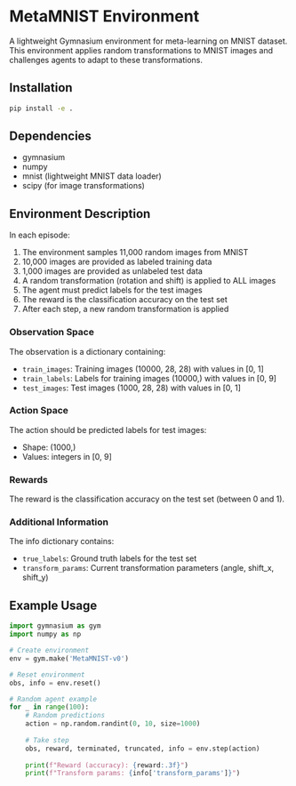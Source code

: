 # MetaMNIST Environment

A lightweight Gymnasium environment for meta-learning on MNIST dataset. This environment applies random transformations to MNIST images and challenges agents to adapt to these transformations.

## Installation

```bash
pip install -e .
```

## Dependencies

- gymnasium
- numpy
- mnist (lightweight MNIST data loader)
- scipy (for image transformations)

## Environment Description

In each episode:

1. The environment samples 11,000 random images from MNIST
2. 10,000 images are provided as labeled training data
3. 1,000 images are provided as unlabeled test data
4. A random transformation (rotation and shift) is applied to ALL images
5. The agent must predict labels for the test images
6. The reward is the classification accuracy on the test set
7. After each step, a new random transformation is applied

### Observation Space

The observation is a dictionary containing:
- `train_images`: Training images (10000, 28, 28) with values in [0, 1]
- `train_labels`: Labels for training images (10000,) with values in [0, 9]
- `test_images`: Test images (1000, 28, 28) with values in [0, 1]

### Action Space

The action should be predicted labels for test images:
- Shape: (1000,)
- Values: integers in [0, 9]

### Rewards

The reward is the classification accuracy on the test set (between 0 and 1).

### Additional Information

The info dictionary contains:
- `true_labels`: Ground truth labels for the test set
- `transform_params`: Current transformation parameters (angle, shift_x, shift_y)

## Example Usage

```python
import gymnasium as gym
import numpy as np

# Create environment
env = gym.make('MetaMNIST-v0')

# Reset environment
obs, info = env.reset()

# Random agent example
for _ in range(100):
    # Random predictions
    action = np.random.randint(0, 10, size=1000)
    
    # Take step
    obs, reward, terminated, truncated, info = env.step(action)
    
    print(f"Reward (accuracy): {reward:.3f}")
    print(f"Transform params: {info['transform_params']}")
```